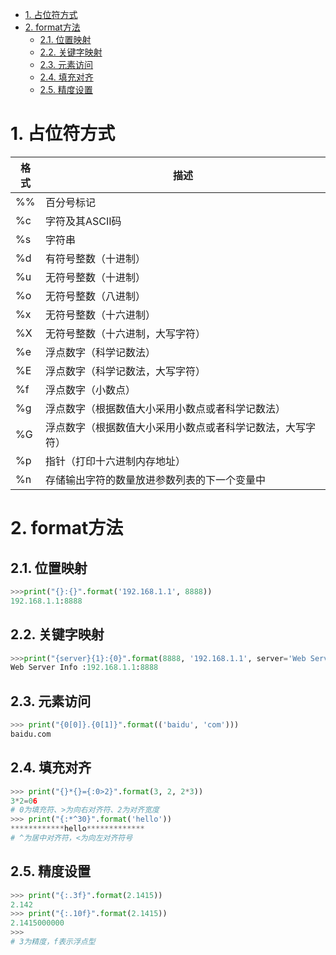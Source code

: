 <!-- TOC -->

- [1. 占位符方式](#1-占位符方式)
- [2. format方法](#2-format方法)
    - [2.1. 位置映射](#21-位置映射)
    - [2.2. 关键字映射](#22-关键字映射)
    - [2.3. 元素访问](#23-元素访问)
    - [2.4. 填充对齐](#24-填充对齐)
    - [2.5. 精度设置](#25-精度设置)

<!-- /TOC -->
# 1. 占位符方式
| 格式 | 描述 |
| --- | --- | 
| %% | 百分号标记 | 
| %c | 字符及其ASCII码 | 
| %s | 字符串 | 
| %d | 有符号整数（十进制） | 
| %u | 无符号整数（十进制） | 
| %o | 无符号整数（八进制） | 
| %x | 无符号整数（十六进制） | 
| %X | 无符号整数（十六进制，大写字符） | 
| %e | 浮点数字（科学记数法） | 
| %E | 浮点数字（科学记数法，大写字符） | 
| %f | 浮点数字（小数点） | 
| %g | 浮点数字（根据数值大小采用小数点或者科学记数法） | 
| %G | 浮点数字（根据数值大小采用小数点或者科学记数法，大写字符） | 
| %p | 指针（打印十六进制内存地址） | 
| %n | 存储输出字符的数量放进参数列表的下一个变量中 | 
# 2. format方法
## 2.1. 位置映射
```python
>>>print("{}:{}".format('192.168.1.1', 8888))
192.168.1.1:8888
```
## 2.2. 关键字映射
```python
>>>print("{server}{1}:{0}".format(8888, '192.168.1.1', server='Web Server Info :'))
Web Server Info :192.168.1.1:8888
```
## 2.3. 元素访问
```python
>>> print("{0[0]}.{0[1]}".format(('baidu', 'com')))
baidu.com
```
## 2.4. 填充对齐
```python
>>> print("{}*{}={:0>2}".format(3, 2, 2*3))
3*2=06
# 0为填充符、>为向右对齐符、2为对齐宽度
>>> print("{:*^30}".format('hello'))
************hello*************
# ^为居中对齐符，<为向左对齐符号
```
## 2.5. 精度设置
```python
>>> print("{:.3f}".format(2.1415))
2.142
>>> print("{:.10f}".format(2.1415))
2.1415000000
>>>
# 3为精度，f表示浮点型
```


